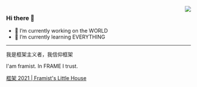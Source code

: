 <img align="right" src="https://github-readme-stats.vercel.app/api?username=framist&show_icons=true&theme=gruvbox" />


### Hi there 👋


- 🔭 I’m currently working on the WORLD
- 🌱 I’m currently learning EVERYTHING

---

我是框架主义者，我信仰框架

I'am framist. In FRAME I trust.

[框架 2021 | Framist's Little House](https://framist.github.io/2021/08/29/框架2021/)


<!--
**framist/framist** is a ✨ _special_ ✨ repository because its `README.md` (this file) appears on your GitHub profile.

Here are some ideas to get you started:

- 🔭 I’m currently working on ...
- 🌱 I’m currently learning ...
- 👯 I’m looking to collaborate on ...
- 🤔 I’m looking for help with ...
- 💬 Ask me about ...
- 📫 How to reach me: ...
- 😄 Pronouns: ...
- ⚡ Fun fact: ...
-->

